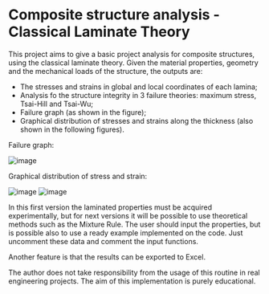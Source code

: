 # Composite structure analysis - Classical Laminate Theory

This project aims to give a basic project analysis for composite structures, using the classical laminate theory. Given the material properties, geometry and the mechanical loads of the structure, the outputs are:

- The stresses and strains in global and local coordinates of each lamina;
- Analysis fo the structure integrity in 3 failure theories: maximum stress, Tsai-Hill and Tsai-Wu;
- Failure graph (as shown in the figure);
- Graphical distribution of stresses and strains along the thickness (also shown in the following figures).

Failure graph:

![image](https://user-images.githubusercontent.com/108631583/198893378-956a3c4e-3bf9-42a3-9d35-a1d9c963a202.png)

Graphical distribution of stress and strain:

![image](https://user-images.githubusercontent.com/108631583/198893389-3dd93b2f-8934-4909-9f38-6048e7f4adfd.png)
![image](https://user-images.githubusercontent.com/108631583/198893409-909f36fe-20f2-4c19-9e33-d8bed5b55feb.png)

In this first version the laminated properties must be acquired experimentally, but for next versions it will be possible to use theoretical methods such as the Mixture Rule. The user should input the properties, but is possible also to use a ready example implemented on the code. Just uncomment these data and comment the input functions.

Another feature is that the results can be exported to Excel.

The author does not take responsibility from the usage of this routine in real engineering projects. The aim of this implementation is purely educational.
